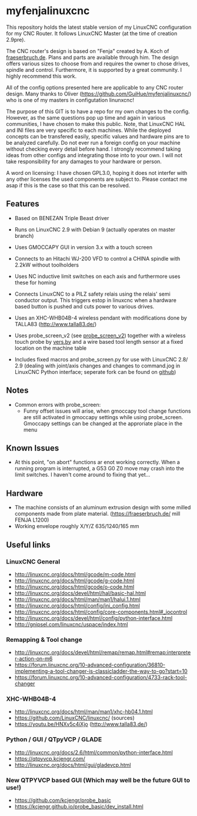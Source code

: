 # myfenjalinuxcnc
This repository holds the latest stable version of my LinuxCNC configuration for my CNC Router. It follows LinuxCNC Master (at the time of creation 2.9pre).

The CNC router's design is based on "Fenja" created by A. Koch of [fraeserbruch.de](https://fraeserbruch.de/ "Fenja's home"). Plans and parts are available through him. The design offers various sizes to choose from and requires the owner to chose drives, spindle and control. Furthermore, it is supported by a great community. I highly recommend this work.

All of the config options presented here are applicable to any CNC router design.
Many thanks to Oliver (https://github.com/GuiHue/myfenjalinuxcnc/) who is one of my masters in configutation linunxcnc!

The purpose of this GIT is to have a repo for my own changes to the config. However, as the same questions pop up time and again in various communities, I have chosen to make this public. Note, that LinuxCNC HAL and INI files are very specific to each machines. While the deployed concepts can be transfered easily, specific values and hardware pins are to be analyzed carefully. Do not ever run a foreign config on your machine without checking every detail before hand. I strongly recommend taking ideas from other configs and integrating those into to your own. I will not take responsibility for any damages to your hardware or person.

A word on licensing: I have chosen GPL3.0, hoping it does not interfer with any other licenses the used components are subject to. Please contact me asap if this is the case so that this can be resolved.

## Features
* Based on BENEZAN Triple Beast driver
* Runs on LinuxCNC 2.9 with Debian 9 (actually operates on master branch)
* Uses GMOCCAPY GUI in version 3.x with a touch screen
* Connects to an Hitachi WJ-200 VFD to control a CHINA spindle with 2.2kW without toolholders

* Uses NC inductive limit switches on each axis and furthermore uses these for homing
* Connects LinuxCNC to a PILZ safety relais using the relais' semi conductor output. This triggers estop in linuxcnc when a hardware based button is pushed and cuts power to various drives.  
* Uses an XHC-WHB04B-4 wireless pendant with modifications done by TALLA83 (http://www.talla83.de/)

* Uses probe_screen_v2 (see [probe_screen_v2](https://github.com/verser-git/probe_screen_v2)) together with a wireless touch probe by [vers.by](https://vers.by/en) and a wire based tool length sensor at a fixed location on the machine table

* Includes fixed macros and probe_screen.py for use with LinuxCNC 2.8/ 2.9 (dealing with joint/axis changes and changes to command.jog in LinuxCNC Python interface; seperate fork can be found on [github](https://github.com/GuiHue/probe_screen_v2))

## Notes
* Common errors with probe_screen:
  * Funny offset issues will arise, when gmoccapy tool change functions are still activated in gmoccapy settings while using probe_screen. Gmoccapy settings can be changed at the approriate place in the menu
  
## Known Issues
* At this point, "on abort" functions ar enot working correctly. When a running program is interrupted, a G53 G0 Z0 move may crash into the limit switches. I haven't come around to fixing that yet...

## Hardware
* The machine consists of an aluminum extrusion design with some milled components made from plate material. (https://fraeserbruch.de/ mill FENJA L1200)
* Working envelope roughly X/Y/Z 635/1240/165 mm

## Useful links
### LinuxCNC General
* http://linuxcnc.org/docs/html/gcode/m-code.html
* http://linuxcnc.org/docs/html/gcode/g-code.html
* http://linuxcnc.org/docs/html/gcode/o-code.html
* http://linuxcnc.org/docs/devel/html/hal/basic-hal.html
* http://linuxcnc.org/docs/html/man/man1/halui.1.html
* http://linuxcnc.org/docs/html/config/ini_config.html
* http://linuxcnc.org/docs/html/config/core-components.html#_iocontrol
* http://linuxcnc.org/docs/devel/html/config/python-interface.html
* http://gnipsel.com/linuxcnc/uspace/index.html

### Remapping & Tool change 
* http://linuxcnc.org/docs/devel/html/remap/remap.html#remap:interpreter-action-on-m6
* https://forum.linuxcnc.org/10-advanced-configuration/36810-implementing-a-tool-changer-is-classicladder-the-way-to-go?start=10
* https://forum.linuxcnc.org/10-advanced-configuration/4733-rack-tool-changer

### XHC-WHB04B-4
* http://linuxcnc.org/docs/html/man/man1/xhc-hb04.1.html
* https://github.com/LinuxCNC/linuxcnc/ (sources)
* https://youtu.be/HNXv5c4iXjo (http://www.talla83.de/)

### Python / GUI / QTpyVCP / GLADE
* http://linuxcnc.org/docs/2.6/html/common/python-interface.html
* https://qtpyvcp.kcjengr.com/
* http://linuxcnc.org/docs/html/gui/gladevcp.html

### New QTPYVCP based GUI (Which may well be the future GUI to use!)
* https://github.com/kcjengr/probe_basic
* https://kcjengr.github.io/probe_basic/dev_install.html
